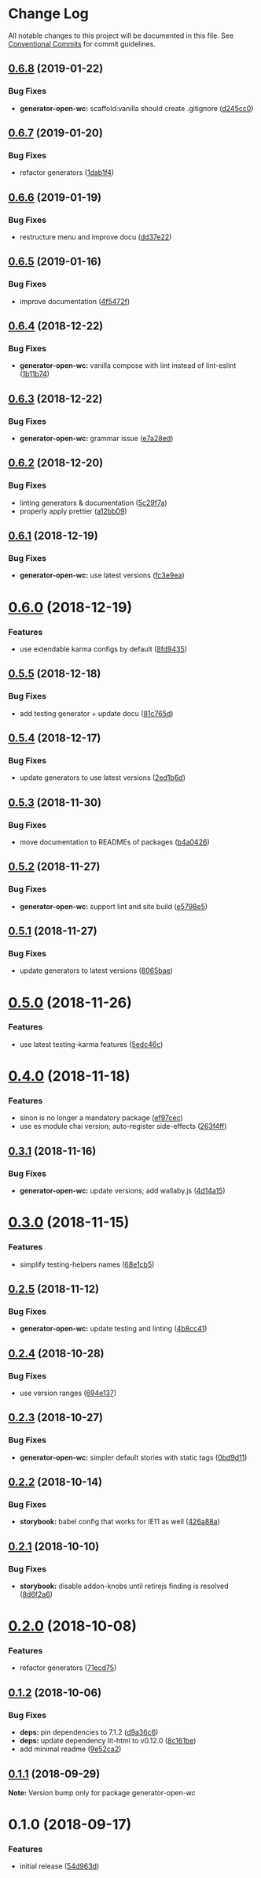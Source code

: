 # Change Log

All notable changes to this project will be documented in this file.
See [Conventional Commits](https://conventionalcommits.org) for commit guidelines.

## [0.6.8](https://github.com/open-wc/open-wc/tree/master/packages/generator-open-wc/compare/generator-open-wc@0.6.7...generator-open-wc@0.6.8) (2019-01-22)


### Bug Fixes

* **generator-open-wc:** scaffold:vanilla should create .gitignore ([d245cc0](https://github.com/open-wc/open-wc/tree/master/packages/generator-open-wc/commit/d245cc0))





## [0.6.7](https://github.com/open-wc/open-wc/tree/master/packages/generator-open-wc/compare/generator-open-wc@0.6.6...generator-open-wc@0.6.7) (2019-01-20)


### Bug Fixes

* refactor generators ([1dab1f4](https://github.com/open-wc/open-wc/tree/master/packages/generator-open-wc/commit/1dab1f4))





## [0.6.6](https://github.com/open-wc/open-wc/tree/master/packages/generator-open-wc/compare/generator-open-wc@0.6.5...generator-open-wc@0.6.6) (2019-01-19)


### Bug Fixes

* restructure menu and improve docu ([dd37e22](https://github.com/open-wc/open-wc/tree/master/packages/generator-open-wc/commit/dd37e22))





## [0.6.5](https://github.com/open-wc/open-wc/tree/master/packages/generator-open-wc/compare/generator-open-wc@0.6.4...generator-open-wc@0.6.5) (2019-01-16)


### Bug Fixes

* improve documentation ([4f5472f](https://github.com/open-wc/open-wc/tree/master/packages/generator-open-wc/commit/4f5472f))





## [0.6.4](https://github.com/open-wc/open-wc/tree/master/packages/generator-open-wc/compare/generator-open-wc@0.6.3...generator-open-wc@0.6.4) (2018-12-22)


### Bug Fixes

* **generator-open-wc:** vanilla compose with lint instead of lint-eslint ([1b11b74](https://github.com/open-wc/open-wc/tree/master/packages/generator-open-wc/commit/1b11b74))





## [0.6.3](https://github.com/open-wc/open-wc/tree/master/packages/generator-open-wc/compare/generator-open-wc@0.6.2...generator-open-wc@0.6.3) (2018-12-22)


### Bug Fixes

* **generator-open-wc:** grammar issue ([e7a28ed](https://github.com/open-wc/open-wc/tree/master/packages/generator-open-wc/commit/e7a28ed))





## [0.6.2](https://github.com/open-wc/open-wc/tree/master/packages/generator-open-wc/compare/generator-open-wc@0.6.1...generator-open-wc@0.6.2) (2018-12-20)


### Bug Fixes

* linting generators & documentation ([5c29f7a](https://github.com/open-wc/open-wc/tree/master/packages/generator-open-wc/commit/5c29f7a))
* properly apply prettier ([a12bb09](https://github.com/open-wc/open-wc/tree/master/packages/generator-open-wc/commit/a12bb09))





## [0.6.1](https://github.com/open-wc/open-wc/tree/master/packages/generator-open-wc/compare/generator-open-wc@0.6.0...generator-open-wc@0.6.1) (2018-12-19)


### Bug Fixes

* **generator-open-wc:** use latest versions ([fc3e9ea](https://github.com/open-wc/open-wc/tree/master/packages/generator-open-wc/commit/fc3e9ea))





# [0.6.0](https://github.com/open-wc/open-wc/tree/master/packages/generator-open-wc/compare/generator-open-wc@0.5.5...generator-open-wc@0.6.0) (2018-12-19)


### Features

* use extendable karma configs by default ([8fd9435](https://github.com/open-wc/open-wc/tree/master/packages/generator-open-wc/commit/8fd9435))





## [0.5.5](https://github.com/open-wc/open-wc/tree/master/packages/generator-open-wc/compare/generator-open-wc@0.5.4...generator-open-wc@0.5.5) (2018-12-18)


### Bug Fixes

* add testing generator + update docu ([81c765d](https://github.com/open-wc/open-wc/tree/master/packages/generator-open-wc/commit/81c765d))





## [0.5.4](https://github.com/open-wc/open-wc/tree/master/packages/generator-open-wc/compare/generator-open-wc@0.5.3...generator-open-wc@0.5.4) (2018-12-17)


### Bug Fixes

* update generators to use latest versions ([2ed1b6d](https://github.com/open-wc/open-wc/tree/master/packages/generator-open-wc/commit/2ed1b6d))





## [0.5.3](https://github.com/open-wc/open-wc/tree/master/packages/generator-open-wc/compare/generator-open-wc@0.5.2...generator-open-wc@0.5.3) (2018-11-30)


### Bug Fixes

* move documentation to READMEs of packages ([b4a0426](https://github.com/open-wc/open-wc/tree/master/packages/generator-open-wc/commit/b4a0426))





## [0.5.2](https://github.com/open-wc/open-wc/tree/master/packages/generator-open-wc/compare/generator-open-wc@0.5.1...generator-open-wc@0.5.2) (2018-11-27)


### Bug Fixes

* **generator-open-wc:** support lint and site build ([e5798e5](https://github.com/open-wc/open-wc/tree/master/packages/generator-open-wc/commit/e5798e5))





## [0.5.1](https://github.com/open-wc/open-wc/tree/master/packages/generator-open-wc/compare/generator-open-wc@0.5.0...generator-open-wc@0.5.1) (2018-11-27)


### Bug Fixes

* update generators to latest versions ([8065bae](https://github.com/open-wc/open-wc/tree/master/packages/generator-open-wc/commit/8065bae))





# [0.5.0](https://github.com/open-wc/open-wc/tree/master/packages/generator-open-wc/compare/generator-open-wc@0.4.0...generator-open-wc@0.5.0) (2018-11-26)


### Features

* use latest testing-karma features ([5edc46c](https://github.com/open-wc/open-wc/tree/master/packages/generator-open-wc/commit/5edc46c))





# [0.4.0](https://github.com/open-wc/open-wc/tree/master/packages/generator-open-wc/compare/generator-open-wc@0.3.1...generator-open-wc@0.4.0) (2018-11-18)


### Features

* sinon is no longer a mandatory package ([ef97cec](https://github.com/open-wc/open-wc/tree/master/packages/generator-open-wc/commit/ef97cec))
* use es module chai version; auto-register side-effects ([263f4ff](https://github.com/open-wc/open-wc/tree/master/packages/generator-open-wc/commit/263f4ff))





## [0.3.1](https://github.com/open-wc/open-wc/tree/master/packages/generator-open-wc/compare/generator-open-wc@0.3.0...generator-open-wc@0.3.1) (2018-11-16)


### Bug Fixes

* **generator-open-wc:** update versions; add wallaby.js ([4d14a15](https://github.com/open-wc/open-wc/tree/master/packages/generator-open-wc/commit/4d14a15))





# [0.3.0](https://github.com/open-wc/open-wc/tree/master/packages/generator-open-wc/compare/generator-open-wc@0.2.5...generator-open-wc@0.3.0) (2018-11-15)


### Features

* simplify testing-helpers names ([68e1cb5](https://github.com/open-wc/open-wc/tree/master/packages/generator-open-wc/commit/68e1cb5))





## [0.2.5](https://github.com/open-wc/open-wc/tree/master/packages/generator-open-wc/compare/generator-open-wc@0.2.4...generator-open-wc@0.2.5) (2018-11-12)


### Bug Fixes

* **generator-open-wc:** update testing and linting ([4b8cc41](https://github.com/open-wc/open-wc/tree/master/packages/generator-open-wc/commit/4b8cc41))





## [0.2.4](https://github.com/open-wc/open-wc/tree/master/packages/generator-open-wc/compare/generator-open-wc@0.2.3...generator-open-wc@0.2.4) (2018-10-28)


### Bug Fixes

* use version ranges ([694e137](https://github.com/open-wc/open-wc/tree/master/packages/generator-open-wc/commit/694e137))





## [0.2.3](https://github.com/open-wc/open-wc/tree/master/packages/generator-open-wc/compare/generator-open-wc@0.2.2...generator-open-wc@0.2.3) (2018-10-27)


### Bug Fixes

* **generator-open-wc:** simpler default stories with static tags ([0bd9d11](https://github.com/open-wc/open-wc/tree/master/packages/generator-open-wc/commit/0bd9d11))





## [0.2.2](https://github.com/open-wc/open-wc/tree/master/packages/generator-open-wc/compare/generator-open-wc@0.2.1...generator-open-wc@0.2.2) (2018-10-14)


### Bug Fixes

* **storybook:** babel config that works for IE11 as well ([426a88a](https://github.com/open-wc/open-wc/tree/master/packages/generator-open-wc/commit/426a88a))





## [0.2.1](https://github.com/open-wc/open-wc/tree/master/packages/generator-open-wc/compare/generator-open-wc@0.2.0...generator-open-wc@0.2.1) (2018-10-10)


### Bug Fixes

* **storybook:** disable addon-knobs until retirejs finding is resolved ([8d6f2a6](https://github.com/open-wc/open-wc/tree/master/packages/generator-open-wc/commit/8d6f2a6))





# [0.2.0](https://github.com/open-wc/open-wc/tree/master/packages/generator-open-wc/compare/generator-open-wc@0.1.2...generator-open-wc@0.2.0) (2018-10-08)


### Features

* refactor generators ([71ecd75](https://github.com/open-wc/open-wc/tree/master/packages/generator-open-wc/commit/71ecd75))





## [0.1.2](https://github.com/open-wc/open-wc/tree/master/packages/generator-open-wc/compare/generator-open-wc@0.1.1...generator-open-wc@0.1.2) (2018-10-06)


### Bug Fixes

* **deps:** pin dependencies to 7.1.2 ([d9a36c6](https://github.com/open-wc/open-wc/tree/master/packages/generator-open-wc/commit/d9a36c6))
* **deps:** update dependency lit-html to v0.12.0 ([8c161be](https://github.com/open-wc/open-wc/tree/master/packages/generator-open-wc/commit/8c161be))
* add minimal readme ([9e52ca2](https://github.com/open-wc/open-wc/tree/master/packages/generator-open-wc/commit/9e52ca2))





<a name="0.1.1"></a>
## [0.1.1](https://github.com/open-wc/open-wc/tree/master/packages/generator-open-wc/compare/generator-open-wc@0.1.0...generator-open-wc@0.1.1) (2018-09-29)

**Note:** Version bump only for package generator-open-wc





<a name="0.1.0"></a>
# 0.1.0 (2018-09-17)


### Features

* initial release ([54d963d](https://github.com/open-wc/open-wc/tree/master/packages/generator-open-wc/commit/54d963d))
